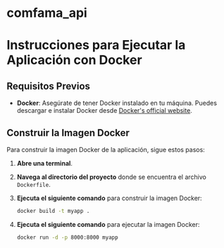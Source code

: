 # comfama_api

# Instrucciones para Ejecutar la Aplicación con Docker

## Requisitos Previos

- **Docker**: Asegúrate de tener Docker instalado en tu máquina. Puedes descargar e instalar Docker desde [Docker's official website](https://www.docker.com/get-started).

## Construir la Imagen Docker

Para construir la imagen Docker de la aplicación, sigue estos pasos:

1. **Abre una terminal**.

2. **Navega al directorio del proyecto** donde se encuentra el archivo `Dockerfile`.

3. **Ejecuta el siguiente comando** para construir la imagen Docker:

   ```bash
   docker build -t myapp .
   
3. **Ejecuta el siguiente comando** para ejecutar la imagen Docker:

   ```bash
   docker run -d -p 8000:8000 myapp

